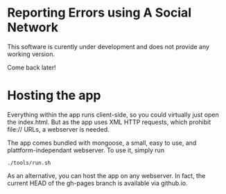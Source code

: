 Reporting Errors using A Social Network
=======================================

This software is curently under development and does not provide any working version.

Come back later!

Hosting the app
===============

Everything within the app runs client-side, so you could virtually just open the index.html. But as the app uses XML HTTP requests, which prohibit file:// URLs, a webserver is needed.

The app comes bundled with mongoose, a small, easy to use, and plattform-independant webserver. To use it, simply run

    ./tools/run.sh

As an alternative, you can host the app on any webserver. In fact, the current HEAD of the gh-pages branch is available via github.io.
